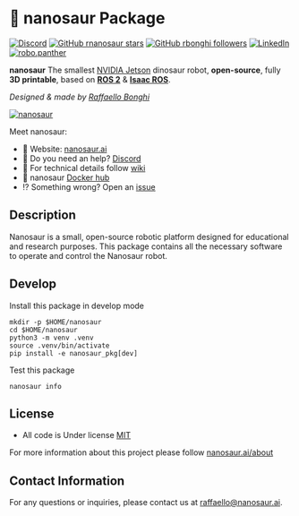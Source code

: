 # 🦕 nanosaur Package
<!-- INTRO START -->
[![Discord](https://img.shields.io/discord/797461428646707211?style=social&logo=discord&label=Discord)](https://discord.gg/rCHgeUpUj9) [![GitHub rnanosaur stars](https://img.shields.io/github/stars/rnanosaur?style=social)](https://github.com/rnanosaur) [![GitHub rbonghi followers](https://img.shields.io/github/followers/rbonghi?label=rbonghi)](https://github.com/rbonghi) [![LinkedIn](https://img.shields.io/badge/LinkedIn:-raffaello--bonghi-0077B5?style=social)](https://www.linkedin.com/in/raffaello--bonghi) [![robo.panther](https://img.shields.io/badge/Follow:-robo.panther-E4405F?style=social&logo=instagram)](https://www.instagram.com/robo.panther)

**nanosaur** The smallest [NVIDIA Jetson](https://developer.nvidia.com/buy-jetson) dinosaur robot, **open-source**, fully **3D printable**, based on [**ROS 2**](https://www.ros.org/) & [**Isaac ROS**](https://developer.nvidia.com/isaac-ros-gems).

*Designed & made by [Raffaello Bonghi](https://rnext.it)*

[![nanosaur](https://nanosaur.ai/assets/images/banner.jpg)](https://nanosaur.ai)

Meet nanosaur:

* 🦕 Website: [nanosaur.ai](https://nanosaur.ai)
* 🦄 Do you need an help? [Discord](https://discord.gg/rCHgeUpUj9)
* 🧰 For technical details follow [wiki](https://github.com/rnanosaur/nanosaur/wiki)
* 🐳 nanosaur [Docker hub](https://hub.docker.com/u/nanosaur)
* ⁉️ Something wrong? Open an [issue](https://github.com/rnanosaur/nanosaur/issues)
<!-- INTRO END -->
## Description

Nanosaur is a small, open-source robotic platform designed for educational and research purposes. This package contains all the necessary software to operate and control the Nanosaur robot.

## Develop

Install this package in develop mode

```console
mkdir -p $HOME/nanosaur
cd $HOME/nanosaur
python3 -m venv .venv
source .venv/bin/activate
pip install -e nanosaur_pkg[dev]
```

Test this package

```console
nanosaur info
```

<!-- LICENSE START -->
## License

* All code is Under license [MIT](LICENSE)

For more information about this project please follow [nanosaur.ai/about](https://nanosaur.ai/about/#license)
<!-- LICENSE END -->
<!-- CREDITS START -->
## Contact Information

For any questions or inquiries, please contact us at [raffaello@nanosaur.ai](mailto:raffaello@nanosaur.ai).
<!-- CREDITS END -->